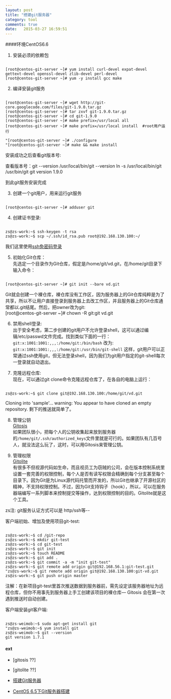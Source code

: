 ```yaml
---
layout: post
title: "搭建git服务器"
category: tool
comments: true
date:   2015-03-27 16:59:51
---
```



####环境CentOS6.6

1. 安装必须的依赖包
<pre><code>
[root@centos-git-server ~]# yum install curl-devel expat-devel gettext-devel openssl-devel zlib-devel perl-devel
[root@centos-git-server ~]# yum -y install gcc make
</code></pre>


2. 编译安装git服务
<pre><code>
[root@centos-git-server ~]# wget http://git-core.googlecode.com/files/git-1.9.0.tar.gz
[root@centos-git-server ~]# tar zxvf git-1.9.0.tar.gz
[root@centos-git-server ~]# cd git-1.9.0
[root@centos-git-server ~]# make prefix=/usr/local all
[root@centos-git-server ~]# make prefix=/usr/local install  #root用户运行

"[root@centos-git-server ~]# ./configure
"[root@centos-git-server ~]# make && make install
</code></pre>

安装成功之后查看git版本号:  

查看版本号：git --version
/usr/local/bin/git --version
ln -s /usr/local/bin/git /usr/bin/git
git version 1.9.0

到此git服务安装完成  


3. 创建一个git用户，用来运行git服务  
<pre><code>
[root@centos-git-server ~]# adduser git
</code></pre>


4. 创建证书登录:  
<pre><code>
zs@zs-work:~$ ssh-keygen -t rsa
zs@zs-work:~$ scp ~/.ssh/id_rsa.pub root@192.168.130.100:~/
</code></pre>

我们这里使用[ssh免密码登录](/tool/2014/10/23/ssh免密码登录.html)


5. 初始化Git仓库：  
先选定一个目录作为Git仓库，假定是/home/git/vd.git，在/home/git目录下输入命令：
<pre><code>
[root@centos-git-server ~]# git init --bare vd.git
</code></pre>

Git就会创建一个裸仓库，裸仓库没有工作区，因为服务器上的Git仓库纯粹是为了共享，所以不让用户直接登录到服务器上去改工作区，并且服务器上的Git仓库通常都以.git结尾。然后，把owner改为git:  
[root@centos-git-server ~]# chown -R git:git vd.git


6. 禁用shell登录:  
出于安全考虑，第二步创建的git用户不允许登录shell，这可以通过编辑/etc/passwd文件完成。找到类似下面的一行：  
`git:x:1001:1001:,,,:/home/git:/bin/bash`
改为:  
`git:x:1001:1001:,,,:/home/git:/usr/bin/git-shell`
这样，git用户可以正常通过ssh使用git，但无法登录shell，因为我们为git用户指定的git-shell每次一登录就自动退出。


7. 克隆远程仓库:  
现在，可以通过git clone命令克隆远程仓库了，在各自的电脑上运行：
<pre><code>
zs@zs-work:~$ git clone git@192.168.130.100:/home/git/vd.git
</code></pre>
Cloning into 'sample'...
warning: You appear to have cloned an empty repository.
剩下的推送就简单了。


8. 管理公钥  
[Gitosis](https://github.com/res0nat0r/gitosis)  
如果团队很小，把每个人的公钥收集起来放到服务器的`/home/git/.ssh/authorized_keys`文件里就是可行的。如果团队有几百号人，就没法这么玩了，这时，可以用Gitosis来管理公钥。


9. 管理权限  
[Gitolite](https://github.com/sitaramc/gitolite)  
有很多不但视源代码如生命，而且视员工为窃贼的公司，会在版本控制系统里设置一套完善的权限控制，每个人是否有读写权限会精确到每个分支甚至每个目录下。因为Git是为Linux源代码托管而开发的，所以Git也继承了开源社区的精神，不支持权限控制。不过，因为Git支持钩子（hook），所以，可以在服务器端编写一系列脚本来控制提交等操作，达到权限控制的目的。Gitolite就是这个工具。



zs注: git服务认证方式可以是 http/ssh等--


客户端初始、增加及使用项目git-test:  
<pre><code>
zs@zs-work:~$ cd /git-repo
zs@zs-work:~$ mkdir git-test
zs@zs-work:~$ cd git-test
zs@zs-work:~$ git init
zs@zs-work:~$ touch README
zs@zs-work:~$ git add .
zs@zs-work:~$ git commit -a -m "init git-test"
zs@zs-work:~$ git remote add origin git@192.168.56.1:git-test.git
"zs@zs-work:~$ git remote add origin git@192.168.130.100:git-vd.git
zs@zs-work:~$ git push origin master
</code></pre>

注解：在新项目git-test里首次推送数据到服务器前，需先设定该服务器地址为远程仓库，但你不用事先到服务器上手工创建该项目的裸仓库— Gitosis 会在第一次遇到推送时自动创建。


客户端安装git客户端:  
<pre><code>
zs@zs-weimob:~$ sudo apt-get install git
"zs@zs-weimob:~$ yum install git
zs@zs-weimob:~$ git --version
git version 1.7.1
</code></pre>


#### ext
- [gitosis ??]
- [gitolite ??]

- [搭建Git服务器](http://www.liaoxuefeng.com/wiki/0013739516305929606dd18361248578c67b8067c8c017b000/00137583770360579bc4b458f044ce7afed3df579123eca000)
- [CentOS 6.5下Git服务器搭建](http://www.centoscn.com/CentosServer/ftp/2014/0414/2789.html)

